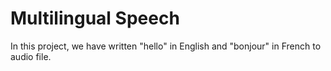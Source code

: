 # Multilingual Speech

In this project, we have written "hello" in English  and "bonjour" in French to audio file.
